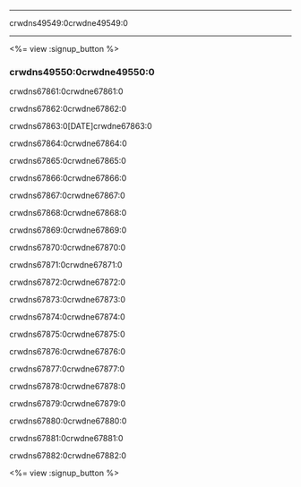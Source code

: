 * * *

crwdns49549:0crwdne49549:0

* * *

<%= view :signup_button %>

### crwdns49550:0crwdne49550:0

  
crwdns67861:0crwdne67861:0

crwdns67862:0crwdne67862:0

crwdns67863:0[DATE]crwdne67863:0

crwdns67864:0crwdne67864:0

crwdns67865:0crwdne67865:0

crwdns67866:0crwdne67866:0

crwdns67867:0crwdne67867:0

crwdns67868:0crwdne67868:0

crwdns67869:0crwdne67869:0

crwdns67870:0crwdne67870:0

crwdns67871:0crwdne67871:0

crwdns67872:0crwdne67872:0

crwdns67873:0crwdne67873:0

crwdns67874:0crwdne67874:0

crwdns67875:0crwdne67875:0

crwdns67876:0crwdne67876:0

crwdns67877:0crwdne67877:0

crwdns67878:0crwdne67878:0

crwdns67879:0crwdne67879:0

crwdns67880:0crwdne67880:0

crwdns67881:0crwdne67881:0

crwdns67882:0crwdne67882:0

<%= view :signup_button %>